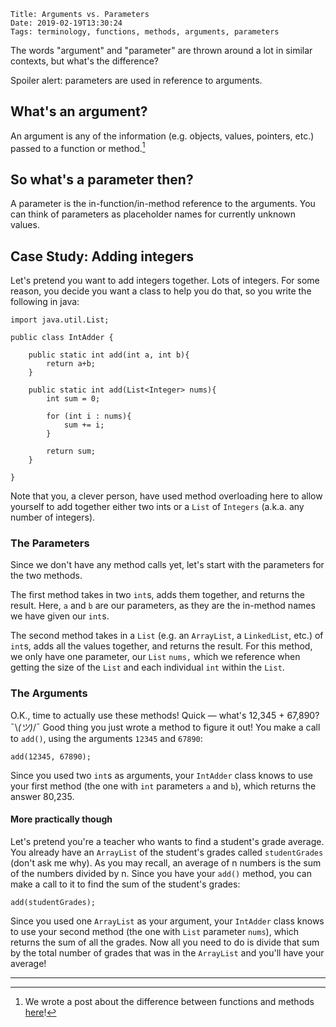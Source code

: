     Title: Arguments vs. Parameters
    Date: 2019-02-19T13:30:24
    Tags: terminology, functions, methods, arguments, parameters

The words "argument" and "parameter" are thrown around a lot in similar contexts, but what's the difference? 

Spoiler alert: parameters are used in reference to arguments.

<!-- more -->

## What's an argument?
An argument is any of the information (e.g. objects, values, pointers, etc.) passed to a function or method.[^1]

[^1]: We wrote a post about the difference between functions and methods [here](https://codingisok.com/2019/02/functions-vs-methods.html)!

## So what's a parameter then?
A parameter is the in-function/in-method reference to the arguments. You can think of parameters as placeholder names for currently unknown values.

## Case Study: Adding integers

Let's pretend you want to add integers together. Lots of integers. For some reason, you decide you want a class to help you do that, so you write the following in java:

```
import java.util.List;

public class IntAdder {

	public static int add(int a, int b){
		return a+b;
	}

	public static int add(List<Integer> nums){
		int sum = 0;

		for (int i : nums){
			sum += i;
		}

		return sum;
	}

}
```

Note that you, a clever person, have used method overloading here to allow yourself to add together either two ints or a `List` of `Integers` (a.k.a. any number of integers).

### The Parameters
Since we don't have any method calls yet, let's start with the parameters for the two methods.

The first method takes in two `int`s, adds them together, and returns the result. Here, `a` and `b` are our parameters, as they are the in-method names we have given our `int`s.

The second method takes in a `List` (e.g. an `ArrayList`, a `LinkedList`, etc.) of `int`s, adds all the values together, and returns the result. For this method, we only have one parameter, our `List` `nums,` which we reference when getting the size of the `List` and each individual `int` within the `List`.

### The Arguments

O.K., time to actually use these methods! Quick — what's 12,345 + 67,890? ¯\\_(ツ)_/¯ Good thing you just wrote a method to figure it out! You make a call to `add()`, using the arguments `12345` and `67890`:

```
add(12345, 67890);
```

Since you used two `int`s as arguments, your `IntAdder` class knows to use your first method (the one with `int` parameters `a` and `b`), which returns the answer 80,235.

#### More practically though

Let's pretend you're a teacher who wants to find a student's grade average. You already have an `ArrayList` of the student's grades called `studentGrades` (don't ask me why). As you may recall, an average of n numbers is the sum of the numbers divided by n. Since you have your `add()` method, you can make a call to it to find the sum of the student's grades:

```
add(studentGrades);
```

Since you used one `ArrayList` as your argument, your `IntAdder` class knows to use your second method (the one with `List` parameter `nums`), which returns the sum of all the grades. Now all you need to do is divide that sum by the total number of grades that was in the `ArrayList` and you'll have your average!

---